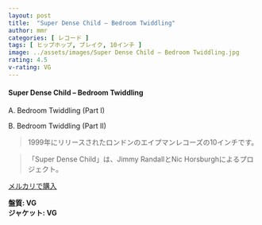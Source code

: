 ```yaml
---
layout: post
title:  "Super Dense Child – Bedroom Twiddling"
author: mmr
categories: [ レコード ]
tags: [ ヒップホップ, ブレイク, 10インチ ]
image: ../assets/images/Super Dense Child – Bedroom Twiddling.jpg
rating: 4.5
v-rating: VG
---
```


#### Super Dense Child – Bedroom Twiddling


A. Bedroom Twiddling (Part I)


B. Bedroom Twiddling (Part II)


> 1999年にリリースされたロンドンのエイプマンレコーズの10インチです。

> 「Super Dense Child」は、Jimmy RandallとNic Horsburghによるプロジェクト。


[メルカリで購入](https://jp.mercari.com/item/m41293882699)


<div class="mt-4 mb-4 d-flex align-items-center">
<strong class="mr-1">盤質: VG</strong>
</div>
<div class="mt-4 mb-4 d-flex align-items-center">
<strong class="mr-1">ジャケット: VG</strong>
</div>
